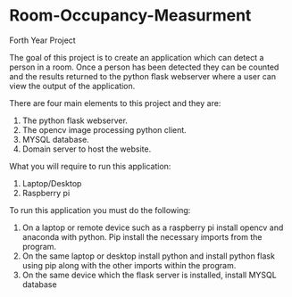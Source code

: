 # Room-Occupancy-Measurment
Forth Year Project

The goal of this project is to create an application which can detect a person in a room. Once a person has been detected they can be counted and the results returned to the python flask webserver where a user can view the output of the application.

There are four main elements to this project and they are:
1. The python flask webserver.
2. The opencv image processing python client.
3. MYSQL database.
4. Domain server to host the website.

What you will require to run this application:
1. Laptop/Desktop 
2. Raspberry pi

To run this application you must do the following:
1. On a laptop or remote device such as a raspberry pi install opencv and anaconda with python. Pip install the necessary imports from the program.
2. On the same laptop or desktop install python and install python flask using pip along with the other imports within the program.
3. On the same device which the flask server is installed, install MYSQL database
